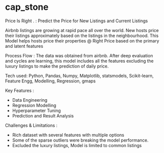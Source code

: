 # cap_stone
Price Is Right . : Predict the Price for New Listings and Current Listings

Airbnb listings are growing at rapid pace all over the world.  New hosts price their listings approximately based on the listings in the neighbourhood.  This Model helps hosts price their properties @ Right Price based on the primary and latent features

Process Flow :  The data was obtained from airbnb.  After deep evaluation and cycles are learning,  this model includes all the features excluding the luxury listings to make the prediction of daily price.

Tech used:
Python, Pandas, Numpy, Matplotlib, statsmodels, Scikit-learn, Feature Engg, Modelling, Regression, gmaps

Key Features :
  - Data Engineering
  - Regression Modelling
  - Hyperparameter Tuning
  - Prediction and Result Analysis 

Challenges & Limitations :
  - Rich dataset with several features with multiple options  
  - Some of the sparse outliers were breaking the model performance.   
  - Excluded the luxury listings, Model is limited to common listings

